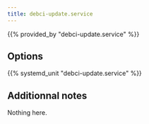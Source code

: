 ```yaml
---
title: debci-update.service
---
```


{{% provided_by "debci-update.service" %}}

## Options

{{% systemd_unit "debci-update.service" %}}

## Additionnal notes

Nothing here.